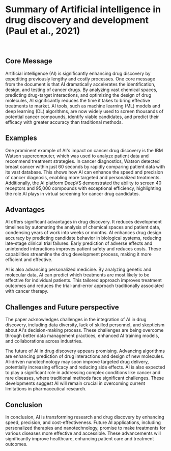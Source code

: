# Summary of Artificial intelligence in drug discovery and development (Paul et al., 2021)
<br/>

## Core Message
Artificial intelligence (AI) is significantly enhancing drug discovery by expediting previously lengthy and costly processes. One core message from the document is that AI dramatically accelerates the identification, design, and testing of cancer drugs. By analyzing vast chemical spaces, predicting drug-target interactions, and optimizing the design of drug molecules, AI significantly reduces the time it takes to bring effective treatments to market. AI tools, such as machine learning (ML) models and deep learning (DL) algorithms, are now widely used to screen thousands of potential cancer compounds, identify viable candidates, and predict their efficacy with greater accuracy than traditional methods.

## Examples
One prominent example of AI's impact on cancer drug discovery is the IBM Watson supercomputer, which was used to analyze patient data and recommend treatment strategies. In cancer diagnostics, Watson detected breast cancer within just 60 seconds by rapidly comparing patient data with its vast database. This shows how AI can enhance the speed and precision of cancer diagnosis, enabling more targeted and personalized treatments. Additionally, the AI platform DeepVS demonstrated the ability to screen 40 receptors and 95,000 compounds with exceptional efficiency, highlighting the role AI plays in virtual screening for cancer drug candidates.

## Advantages
AI offers significant advantages in drug discovery. It reduces development timelines by automating the analysis of chemical spaces and patient data, condensing years of work into weeks or months. AI enhances drug design accuracy by predicting candidate behavior in biological systems, reducing late-stage clinical trial failures. Early prediction of adverse effects and unintended interactions improves patient safety and reduces costs. These capabilities streamline the drug development process, making it more efficient and effective.

AI is also advancing personalized medicine. By analyzing genetic and molecular data, AI can predict which treatments are most likely to be effective for individual patients. This tailored approach improves treatment outcomes and reduces the trial-and-error approach traditionally associated with cancer therapy.

## Challenges and Future perspective
The paper acknowledges challenges in the integration of AI in drug discovery, including data diversity, lack of skilled personnel, and skepticism about AI's decision-making process. These challenges are being overcome through better data management practices, enhanced AI training models, and collaborations across industries.

The future of AI in drug discovery appears promising. Advancing algorithms are enhancing prediction of drug interactions and design of new molecules. AI-driven nanotechnology may soon improve targeted drug delivery, potentially increasing efficacy and reducing side effects. AI is also expected to play a significant role in addressing complex conditions like cancer and rare diseases, where traditional methods face significant challenges. These developments suggest AI will remain crucial in overcoming current limitations in pharmaceutical research.

## Conclusion
In conclusion, AI is transforming research and drug discovery by enhancing speed, precision, and cost-effectiveness. Future AI applications, including personalized therapies and nanotechnology, promise to make treatments for various diseases more effective and accessible. These advancements will significantly improve healthcare, enhancing patient care and treatment outcomes.